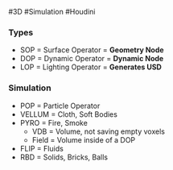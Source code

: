 #3D #Simulation #Houdini
### Types
- SOP = Surface Operator = **Geometry Node**
- DOP = Dynamic Operator = **Dynamic Node**
- LOP = Lighting Operator = **Generates USD**
### Simulation 
- POP = Particle Operator
- VELLUM = Cloth, Soft Bodies
- PYRO = Fire, Smoke
	- VDB = Volume, not saving empty voxels
	- Field = Volume inside of a DOP
- FLIP = Fluids
- RBD = Solids, Bricks, Balls